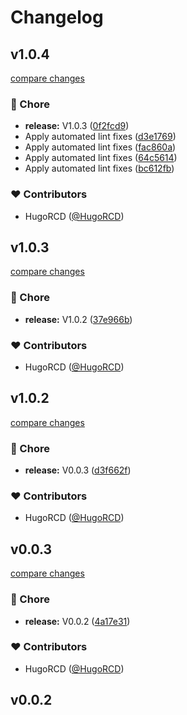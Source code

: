 # Changelog


## v1.0.4

[compare changes](https://github.com/mockline/utils/compare/v1.0.3...v1.0.4)

### 🏡 Chore

- **release:** V1.0.3 ([0f2fcd9](https://github.com/mockline/utils/commit/0f2fcd9))
- Apply automated lint fixes ([d3e1769](https://github.com/mockline/utils/commit/d3e1769))
- Apply automated lint fixes ([fac860a](https://github.com/mockline/utils/commit/fac860a))
- Apply automated lint fixes ([64c5614](https://github.com/mockline/utils/commit/64c5614))
- Apply automated lint fixes ([bc612fb](https://github.com/mockline/utils/commit/bc612fb))

### ❤️ Contributors

- HugoRCD ([@HugoRCD](http://github.com/HugoRCD))

## v1.0.3

[compare changes](https://github.com/mockline/utils/compare/v1.0.2...v1.0.3)

### 🏡 Chore

- **release:** V1.0.2 ([37e966b](https://github.com/mockline/utils/commit/37e966b))

### ❤️ Contributors

- HugoRCD ([@HugoRCD](http://github.com/HugoRCD))

## v1.0.2

[compare changes](https://github.com/mockline/utils/compare/v0.0.3...v1.0.2)

### 🏡 Chore

- **release:** V0.0.3 ([d3f662f](https://github.com/mockline/utils/commit/d3f662f))

### ❤️ Contributors

- HugoRCD ([@HugoRCD](http://github.com/HugoRCD))

## v0.0.3

[compare changes](https://github.com/mockline/utils/compare/v0.0.2...v0.0.3)

### 🏡 Chore

- **release:** V0.0.2 ([4a17e31](https://github.com/mockline/utils/commit/4a17e31))

### ❤️ Contributors

- HugoRCD ([@HugoRCD](http://github.com/HugoRCD))

## v0.0.2

